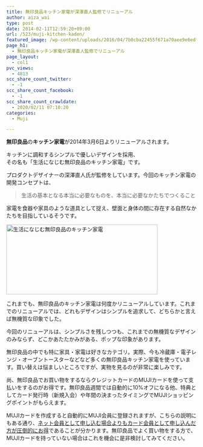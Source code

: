 ```yaml
---
title: 無印良品キッチン家電が深澤直人監修でリニューアル
author: aiza_wai
type: post
date: 2014-02-11T12:59:20+09:00
url: /523/muji-kitchen-kaden/
featured_image: /wp-content/uploads/2016/04/7b0cba22455f671a70aee9e6edf07926.png
page_h1:
  - 無印良品キッチン家電が深澤直人監修でリニューアル
page_layout:
  - col1
pvc_views:
  - 4813
scc_share_count_twitter:
  - -1
scc_share_count_facebook:
  - -1
scc_share_count_crawldate:
  - 2020/02/11 07:10:20
categories:
  - Muji

---
```

**無印良品**の**キッチン家電**が2014年3月6日よりリニューアルされます。

キッチンに調和するシンプルで優しいデザインを採用、  
その名も「生活になじむ無印良品のキッチン家電」です。

<!--more-->

プロダクトデザイナーの深澤直人氏が監修をしています。今回のキッチン家電の開発コンセプトは、

> 生活の基本となる本当に必要なものを、本当に必要なかたちでつくること

家電を食器や家具のような道具として捉え、壁面と身体の間に存在する自然なかたちを目指しているそうです。

<img class="aligncenter wp-image-525 size-medium" src="https://mujiota.com/wp-content/uploads/2014/02/001l-400x185.jpg" alt="生活になじむ無印良品のキッチン家電" width="400" height="185" srcset="https://mujiota.com/wp-content/uploads/2014/02/001l-400x185.jpg 400w, https://mujiota.com/wp-content/uploads/2014/02/001l-300x138.jpg 300w, https://mujiota.com/wp-content/uploads/2014/02/001l.jpg 640w" sizes="(max-width: 400px) 100vw, 400px" /> 

これまでも、無印良品のキッチン家電は何度かリニューアルしています。これまでのリニューアルでは、どれもデザインはシンプルを追求して、どちらかと言えば無機質な印象でした。

今回のリニューアルは、シンプルさを残しつつも、これまでの無機質なデザインのみならず、どこかあたたかみがある、ポップな印象があります。

無印良品の中でも特に家具・家電は好きなカテゴリ。実際、今も冷蔵庫・電子レンジ・オーブントースターなどなど多くの無印良品キッチン家電を使っています。買い替えは悩ましいところですが、実物を見るのが非常に楽しみです。

尚、無印良品でお買い物をするならクレジットカードのMUJIカードを使って支払いをするのがお得です。無印良品週間では自動的に10%オフになる他、特典としてカード発行時（新規入会）や年間の決まったタイミングでMUJIショッピングポイントがもらえます。

MUJIカードを作成すると自動的にMUJI会員に登録されますが、こちらの説明にもある通り、<a href="https://muji-card.com/card-members/" target="_blank" rel="noopener">ネット会員として申し込む場合よりもカード会員として申し込んだ方が圧倒的にお得</a>であることが分かります。無印良品でよく買い物をする方で、MUJIカードを持っていない場合はこれを機会に是非検討してみてください。